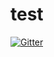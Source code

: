 # test

[![Gitter](https://badges.gitter.im/cizar/test.svg)](https://gitter.im/cizar/test?utm_source=badge&utm_medium=badge&utm_campaign=pr-badge&utm_content=badge)